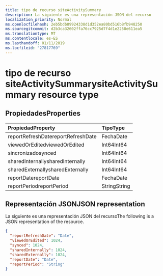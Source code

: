 ```yaml
---
title: tipo de recurso siteActivitySummary
description: La siguiente es una representación JSON del recurso
localization_priority: Normal
ms.openlocfilehash: 2eb5bdb89924338d1d352ea80bd516b8fb948250
ms.sourcegitcommit: d2b3ca32602ffa76cc7925d7f4d1e2258e611ea5
ms.translationtype: MT
ms.contentlocale: es-ES
ms.lasthandoff: 01/11/2019
ms.locfileid: "27817769"
---
```

# <a name="siteactivitysummary-resource-type"></a><span data-ttu-id="c25ed-103">tipo de recurso siteActivitySummary</span><span class="sxs-lookup"><span data-stu-id="c25ed-103">siteActivitySummary resource type</span></span>

## <a name="properties"></a><span data-ttu-id="c25ed-104">Propiedades</span><span class="sxs-lookup"><span data-stu-id="c25ed-104">Properties</span></span>

| <span data-ttu-id="c25ed-105">Propiedad</span><span class="sxs-lookup"><span data-stu-id="c25ed-105">Property</span></span>          | <span data-ttu-id="c25ed-106">Tipo</span><span class="sxs-lookup"><span data-stu-id="c25ed-106">Type</span></span>   |
| :---------------- | :----- |
| <span data-ttu-id="c25ed-107">reportRefreshDate</span><span class="sxs-lookup"><span data-stu-id="c25ed-107">reportRefreshDate</span></span> | <span data-ttu-id="c25ed-108">Fecha</span><span class="sxs-lookup"><span data-stu-id="c25ed-108">Date</span></span>   |
| <span data-ttu-id="c25ed-109">viewedOrEdited</span><span class="sxs-lookup"><span data-stu-id="c25ed-109">viewedOrEdited</span></span>    | <span data-ttu-id="c25ed-110">Int64</span><span class="sxs-lookup"><span data-stu-id="c25ed-110">Int64</span></span>  |
| <span data-ttu-id="c25ed-111">sincronizado</span><span class="sxs-lookup"><span data-stu-id="c25ed-111">synced</span></span>            | <span data-ttu-id="c25ed-112">Int64</span><span class="sxs-lookup"><span data-stu-id="c25ed-112">Int64</span></span>  |
| <span data-ttu-id="c25ed-113">sharedInternally</span><span class="sxs-lookup"><span data-stu-id="c25ed-113">sharedInternally</span></span>  | <span data-ttu-id="c25ed-114">Int64</span><span class="sxs-lookup"><span data-stu-id="c25ed-114">Int64</span></span>  |
| <span data-ttu-id="c25ed-115">sharedExternally</span><span class="sxs-lookup"><span data-stu-id="c25ed-115">sharedExternally</span></span>  | <span data-ttu-id="c25ed-116">Int64</span><span class="sxs-lookup"><span data-stu-id="c25ed-116">Int64</span></span>  |
| <span data-ttu-id="c25ed-117">reportDate</span><span class="sxs-lookup"><span data-stu-id="c25ed-117">reportDate</span></span>        | <span data-ttu-id="c25ed-118">Fecha</span><span class="sxs-lookup"><span data-stu-id="c25ed-118">Date</span></span>   |
| <span data-ttu-id="c25ed-119">reportPeriod</span><span class="sxs-lookup"><span data-stu-id="c25ed-119">reportPeriod</span></span>      | <span data-ttu-id="c25ed-120">String</span><span class="sxs-lookup"><span data-stu-id="c25ed-120">String</span></span> |

## <a name="json-representation"></a><span data-ttu-id="c25ed-121">Representación JSON</span><span class="sxs-lookup"><span data-stu-id="c25ed-121">JSON representation</span></span>

<span data-ttu-id="c25ed-122">La siguiente es una representación JSON del recurso</span><span class="sxs-lookup"><span data-stu-id="c25ed-122">The following is a JSON representation of the resource.</span></span>

<!-- {
  "blockType": "resource",
  "@odata.type": "microsoft.graph.siteActivitySummary"
} -->

```json
{
  "reportRefreshDate": "Date", 
  "viewedOrEdited": 1024, 
  "synced": 1024, 
  "sharedInternally": 1024, 
  "sharedExternally": 1024, 
  "reportDate": "Date", 
  "reportPeriod": "String"
}
```
